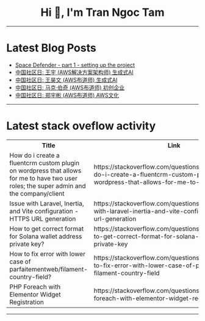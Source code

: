 <h1 align="center">Hi 👋, I'm Tran Ngoc Tam</h1>

---

# Latest Blog Posts 
<!-- BLOG-POST-LIST:START -->
- [Space Defender - part 1 - setting up the project](https://dev.to/mrlinxed/space-defender-part-1-setting-up-the-project-3hfk)
- [中国社区日: 王宇 &lpar;AWS解决方案架构师&rpar; 生成式AI](https://dev.to/aws-builders/china-community-day-yu-wong-aws-solution-architect-generative-ai-4fe1)
- [中国社区日: 王昊文 &lpar;AWS布道师&rpar; 生成式AI](https://dev.to/aws-builders/zhong-guo-she-qu-ri-wang-hao-wen-awsdai-yan-ren-sheng-cheng-shi-ai-2n1e)
- [中国社区日: 马克·伯奇 &lpar;AWS布道师&rpar; 初创企业](https://dev.to/aws-builders/zhong-guo-she-qu-ri-ma-ke-bo-qi-awsdai-yan-ren-chu-chuang-qi-ye-285)
- [中国社区日: 郑宇彬 &lpar;AWS布道师&rpar; AWS文化](https://dev.to/aws-builders/zhong-guo-she-qu-ri-zheng-yu-bin-awsdai-yan-ren-awswen-hua-3nj8)
<!-- BLOG-POST-LIST:END -->

---

# Latest stack oveflow activity
<table>
  <tr><th>Title</th><th>Link</th></tr>
  <!-- STACKOVERFLOW:START --><tr><td>How do i create a fluentcrm custom plugin on wordpress that allows for me to have two user roles; the super admin and the company/client</td><td>https://stackoverflow.com/questions/78772841/how-do-i-create-a-fluentcrm-custom-plugin-on-wordpress-that-allows-for-me-to-hav</td></tr><tr><td>Issue with Laravel, Inertia, and Vite configuration - HTTPS URL generation</td><td>https://stackoverflow.com/questions/78772839/issue-with-laravel-inertia-and-vite-configuration-https-url-generation</td></tr><tr><td>How to get correct format for Solana wallet address private key?</td><td>https://stackoverflow.com/questions/78772829/how-to-get-correct-format-for-solana-wallet-address-private-key</td></tr><tr><td>How to fix error with lower case of parfaitementweb/filament-country-field?</td><td>https://stackoverflow.com/questions/78772752/how-to-fix-error-with-lower-case-of-parfaitementweb-filament-country-field</td></tr><tr><td>PHP Foreach with Elementor Widget Registration</td><td>https://stackoverflow.com/questions/78772715/php-foreach-with-elementor-widget-registration</td></tr><!-- STACKOVERFLOW:END -->
</table>

---


